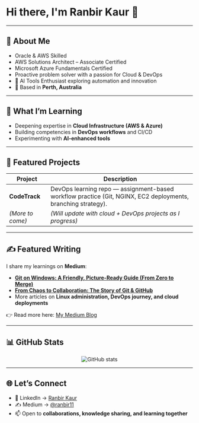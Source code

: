 # Hi there, I'm Ranbir Kaur 👋

---

## 💼 About Me
- Oracle & AWS Skilled  
- AWS Solutions Architect – Associate Certified  
- Microsoft Azure Fundamentals Certified  
- Proactive problem solver with a passion for Cloud & DevOps  
- 🤖 AI Tools Enthusiast exploring automation and innovation  
- 📍 Based in **Perth, Australia**

---

## 🌱 What I’m Learning
- Deepening expertise in **Cloud Infrastructure (AWS & Azure)**  
- Building competencies in **DevOps workflows** and CI/CD  
- Experimenting with **AI-enhanced tools**  

---

## 🚀 Featured Projects
| Project | Description |
|---------|-------------|
| **CodeTrack** | DevOps learning repo — assignment-based workflow practice (Git, NGINX, EC2 deployments, branching strategy). |
| *(More to come)* | *(Will update with cloud + DevOps projects as I progress)* |

---

## ✍️ Featured Writing
I share my learnings on **Medium**:  
- [**Git on Windows: A Friendly, Picture-Ready Guide (From Zero to Merge)**](https://medium.com/@ranbir11/git-on-windows-a-friendly-picture-ready-guide-from-zero-to-merge-🔀)  
- [**From Chaos to Collaboration: The Story of Git & GitHub**](https://medium.com/@ranbir11/from-chaos-to-collaboration-the-story-of-git-github)  
- More articles on **Linux administration, DevOps journey, and cloud deployments**  

👉 Read more here: [My Medium Blog](https://medium.com/@ranbir11)

---

## 📊 GitHub Stats
<p align="center">
  <img src="https://github-readme-stats.vercel.app/api?username=RanbirKaur11&show_icons=true&theme=radical" alt="GitHub stats"/>
</p>

---

## 🌐 Let’s Connect
- 💼 LinkedIn → [Ranbir Kaur](https://www.linkedin.com/in/ranbirkaur/)  
- ✍️ Medium → [@ranbir11](https://medium.com/@ranbir11)  
- 📫 Open to **collaborations, knowledge sharing, and learning together**  

